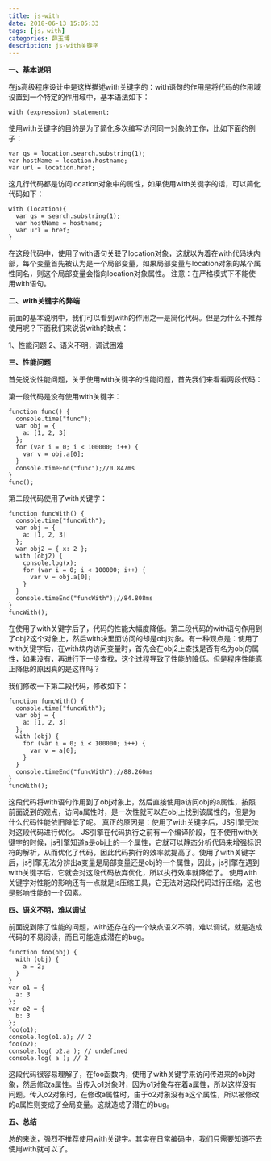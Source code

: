 ```yaml
---
title: js-with
date: 2018-06-13 15:05:33
tags: [js，with]
categories: 薛玉博
description: js-with关键字
---
```




**一、基本说明**

在js高级程序设计中是这样描述with关键字的：with语句的作用是将代码的作用域设置到一个特定的作用域中，基本语法如下：

```
with (expression) statement;
```

使用with关键字的目的是为了简化多次编写访问同一对象的工作，比如下面的例子：

```
var qs = location.search.substring(1);
var hostName = location.hostname;
var url = location.href;
```

这几行代码都是访问location对象中的属性，如果使用with关键字的话，可以简化代码如下：

```
with (location){
  var qs = search.substring(1);
  var hostName = hostname;
  var url = href;
}
```

在这段代码中，使用了with语句关联了location对象，这就以为着在with代码块内部，每个变量首先被认为是一个局部变量，如果局部变量与location对象的某个属性同名，则这个局部变量会指向location对象属性。
注意：在严格模式下不能使用with语句。

**二、with关键字的弊端**

前面的基本说明中，我们可以看到with的作用之一是简化代码。但是为什么不推荐使用呢？下面我们来说说with的缺点：

1、性能问题
2、语义不明，调试困难

**三、性能问题**

首先说说性能问题，关于使用with关键字的性能问题，首先我们来看看两段代码：

第一段代码是没有使用with关键字：

```
function func() {
  console.time("func");
  var obj = {
    a: [1, 2, 3]
  };
  for (var i = 0; i < 100000; i++) {
    var v = obj.a[0];
  }
  console.timeEnd("func");//0.847ms
}
func();
```

第二段代码使用了with关键字：

```
function funcWith() {
  console.time("funcWith");
  var obj = {
    a: [1, 2, 3]
  };
  var obj2 = { x: 2 };
  with (obj2) {
    console.log(x);
    for (var i = 0; i < 100000; i++) {
      var v = obj.a[0];
    }
  }
  console.timeEnd("funcWith");//84.808ms
}
funcWith();
```

在使用了with关键字后了，代码的性能大幅度降低。第二段代码的with语句作用到了obj2这个对象上，然后with块里面访问的却是obj对象。有一种观点是：使用了with关键字后，在with块内访问变量时，首先会在obj2上查找是否有名为obj的属性，如果没有，再进行下一步查找，这个过程导致了性能的降低。但是程序性能真正降低的原因真的是这样吗？

我们修改一下第二段代码，修改如下：

```
function funcWith() {
  console.time("funcWith");
  var obj = {
    a: [1, 2, 3]
  };
  with (obj) {
    for (var i = 0; i < 100000; i++) {
      var v = a[0];
    }
  }
  console.timeEnd("funcWith");//88.260ms
}
funcWith();
```

这段代码将with语句作用到了obj对象上，然后直接使用a访问obj的a属性，按照前面说到的观点，访问a属性时，是一次性就可以在obj上找到该属性的，但是为什么代码性能依旧降低了呢。
真正的原因是：使用了with关键字后，JS引擎无法对这段代码进行优化。
JS引擎在代码执行之前有一个编译阶段，在不使用with关键字的时候，js引擎知道a是obj上的一个属性，它就可以静态分析代码来增强标识符的解析，从而优化了代码，因此代码执行的效率就提高了。使用了with关键字后，js引擎无法分辨出a变量是局部变量还是obj的一个属性，因此，js引擎在遇到with关键字后，它就会对这段代码放弃优化，所以执行效率就降低了。
使用with关键字对性能的影响还有一点就是js压缩工具，它无法对这段代码进行压缩，这也是影响性能的一个因素。

**四、语义不明，难以调试**

前面说到除了性能的问题，with还存在的一个缺点语义不明，难以调试，就是造成代码的不易阅读，而且可能造成潜在的bug。

```
function foo(obj) {
  with (obj) {
    a = 2;
  }
}
var o1 = {
  a: 3
};
var o2 = {
  b: 3
};
foo(o1);
console.log(o1.a); // 2
foo(o2);
console.log( o2.a ); // undefined
console.log( a ); // 2
```

这段代码很容易理解了，在foo函数内，使用了with关键字来访问传进来的obj对象，然后修改a属性。当传入o1对象时，因为o1对象存在着a属性，所以这样没有问题。传入o2对象时，在修改a属性时，由于o2对象没有a这个属性，所以被修改的a属性则变成了全局变量。这就造成了潜在的bug。

**五、总结**

总的来说，强烈不推荐使用with关键字。其实在日常编码中，我们只需要知道不去使用with就可以了。




